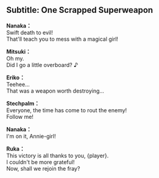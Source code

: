 # 

  
## Subtitle: One Scrapped Superweapon
  
**Nanaka：**  
Swift death to evil!  
That'll teach you to mess with a magical girl!  
  
**Mitsuki：**  
Oh my.  
 Did I go a little overboard? ♪  
  
**Eriko：**  
Teehee...  
 That was a weapon worth destroying...  
  
**Stechpalm：**  
Everyone, the time has come to rout the enemy!  
Follow me!  
  
**Nanaka：**  
I'm on it, Annie-girl!  
  
**Ruka：**  
This victory is all thanks to you, {player}.  
I couldn't be more grateful!  
 Now, shall we rejoin the fray?  
